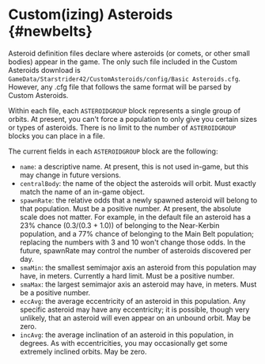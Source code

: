 Custom(izing) Asteroids                         {#newbelts}
============

Asteroid definition files declare where asteroids (or comets, or other small bodies) appear in the game. The only such file included in the Custom Asteroids download is `GameData/Starstrider42/CustomAsteroids/config/Basic Asteroids.cfg`. However, any .cfg file that follows the same format will be parsed by Custom Asteroids.

Within each file, each `ASTEROIDGROUP` block represents a single group of orbits. At present, you can't force a population to only give you certain sizes or types of asteroids. There is no limit to the number of `ASTEROIDGROUP` blocks you can place in a file.

The current fields in each `ASTEROIDGROUP` block are the following:

* `name`: a descriptive name. At present, this is not used in-game, but this may change in future versions.
* `centralBody`: the name of the object the asteroids will orbit. Must exactly match the name of an 
    in-game object.
* `spawnRate`: the relative odds that a newly spawned asteroid will belong to that population. Must be a 
    positive number. At present, the absolute scale does not matter. For example, in the default file an 
    asteroid has a 23% chance (0.3/(0.3 + 1.0)) of belonging to the Near-Kerbin population, and a 77% 
    chance of belonging to the Main Belt population; replacing the numbers with 3 and 10 won't change 
    those odds. In the future, spawnRate may control the number of asteroids discovered per day.
* `smaMin`: the smallest semimajor axis an asteroid from this population may have, in meters. Currently a 
    hard limit. Must be a positive number.
* `smaMax`: the largest semimajor axis an asteroid may have, in meters. Must be a positive number.
* `eccAvg`: the average eccentricity of an asteroid in this population. Any specific asteroid may have 
    any eccentricity; it is possible, though very unlikely, that an asteroid will even appear on an 
    unbound orbit. May be zero.
* `incAvg`: the average inclination of an asteroid in this population, in degrees. As with eccentricities, 
    you may occasionally get some extremely inclined orbits. May be zero.
